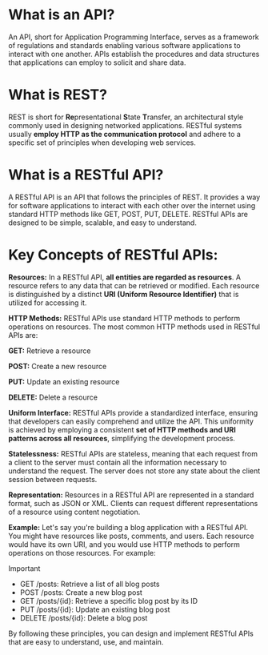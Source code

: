 # What is an API?
An API, short for Application Programming Interface, serves as a framework of regulations and standards enabling various software applications to interact with one another.
APIs establish the procedures and data structures that applications can employ to solicit and share data.

# What is REST?
REST is short for **Re**presentational **S**tate **T**ransfer, an architectural style commonly used in designing networked applications.
RESTful systems usually **employ HTTP as the communication protocol** and adhere to a specific set of principles when developing web services.

# What is a RESTful API?
A RESTful API is an API that follows the principles of REST. It provides a way for software applications to interact with each other over the internet using standard HTTP methods like GET, POST, PUT, DELETE.
RESTful APIs are designed to be simple, scalable, and easy to understand.

# Key Concepts of RESTful APIs:

**Resources:** In a RESTful API, **all entities are regarded as resources**. A resource refers to any data that can be retrieved or modified.
Each resource is distinguished by a distinct **URI (Uniform Resource Identifier)** that is utilized for accessing it.

**HTTP Methods:** RESTful APIs use standard HTTP methods to perform operations on resources. The most common HTTP methods used in RESTful APIs are:

**GET:** Retrieve a resource

**POST:** Create a new resource

**PUT:** Update an existing resource

**DELETE:** Delete a resource

**Uniform Interface:** RESTful APIs provide a standardized interface, ensuring that developers can easily comprehend and utilize the API. 
This uniformity is achieved by employing a consistent **set of HTTP methods and URI patterns across all resources**, simplifying the development process.

**Statelessness:** RESTful APIs are stateless, meaning that each request from a client to the server must contain all the information necessary to understand the request. 
The server does not store any state about the client session between requests.

**Representation:** Resources in a RESTful API are represented in a standard format, such as JSON or XML. Clients can request different representations of a resource using content negotiation.

**Example:**
Let's say you're building a blog application with a RESTful API. You might have resources like posts, comments, and users. Each resource would have its own URI, and you would use HTTP methods to perform operations on those resources. For example:

> [!IMPORTANT]

- GET /posts: Retrieve a list of all blog posts
- POST /posts: Create a new blog post
- GET /posts/{id}: Retrieve a specific blog post by its ID
- PUT /posts/{id}: Update an existing blog post
- DELETE /posts/{id}: Delete a blog post
  
By following these principles, you can design and implement RESTful APIs that are easy to understand, use, and maintain.
